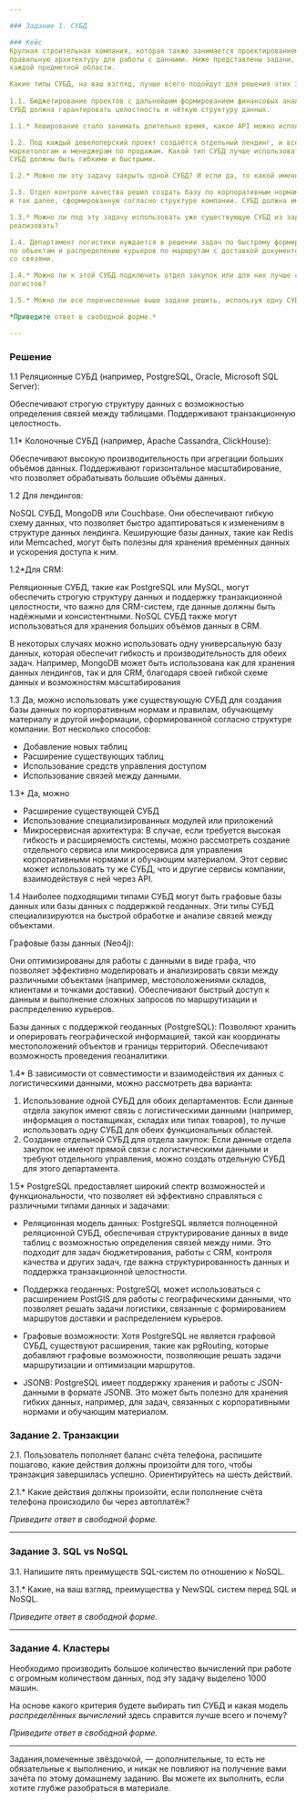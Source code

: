 ```yaml
---

### Задание 1. СУБД

### Кейс
Крупная строительная компания, которая также занимается проектированием и девелопментом, решила создать 
правильную архитектуру для работы с данными. Ниже представлены задачи, которые необходимо решить для
каждой предметной области. 

Какие типы СУБД, на ваш взгляд, лучше всего подойдут для решения этих задач и почему? 
 
1.1. Бюджетирование проектов с дальнейшим формированием финансовых аналитических отчётов и прогнозирования рисков.
СУБД должна гарантировать целостность и чёткую структуру данных.

1.1.* Хеширование стало занимать длительно время, какое API можно использовать для ускорения работы? 

1.2. Под каждый девелоперский проект создаётся отдельный лендинг, и все данные по лидам стекаются в CRM к 
маркетологам и менеджерам по продажам. Какой тип СУБД лучше использовать для лендингов и для CRM? 
СУБД должны быть гибкими и быстрыми.

1.2.* Можно ли эту задачу закрыть одной СУБД? И если да, то какой именно СУБД и какой реализацией?

1.3. Отдел контроля качества решил создать базу по корпоративным нормам и правилам, обучающему материалу 
и так далее, сформированную согласно структуре компании. СУБД должна иметь простую и понятную структуру.

1.3.* Можно ли под эту задачу использовать уже существующую СУБД из задач выше и если да, то как лучше это 
реализовать?

1.4. Департамент логистики нуждается в решении задач по быстрому формированию маршрутов доставки материалов 
по объектам и распределению курьеров по маршрутам с доставкой документов. СУБД должна уметь быстро работать
со связями.

1.4.* Можно ли к этой СУБД подключить отдел закупок или для них лучше сформировать свою СУБД в связке с СУБД 
логистов?

1.5.* Можно ли все перечисленные выше задачи решить, используя одну СУБД? Если да, то какую именно?

*Приведите ответ в свободной форме.*

---
```

### Решение

1.1 Реляционные СУБД (например, PostgreSQL, Oracle, Microsoft SQL Server):

Обеспечивают строгую структуру данных с возможностью определения связей между таблицами.
Поддерживают транзакционную целостность.

1.1* Колоночные СУБД (например, Apache Cassandra, ClickHouse):

Обеспечивают высокую производительность при агрегации больших объёмов данных.
Поддерживают горизонтальное масштабирование, что позволяет обрабатывать большие объёмы данных.

1.2 Для лендингов:

NoSQL СУБД, MongoDB или Couchbase. Они обеспечивают гибкую схему данных, что позволяет быстро адаптироваться к изменениям в структуре данных лендинга.
Кеширующие базы данных, такие как Redis или Memcached, могут быть полезны для хранения временных данных и ускорения доступа к ним.

1.2*Для CRM:

Реляционные СУБД, такие как PostgreSQL или MySQL, могут обеспечить строгую структуру данных и поддержку транзакционной целостности, что важно для CRM-систем, где данные должны быть надёжными и консистентными.
NoSQL СУБД также могут использоваться для хранения больших объёмов данных в CRM.

В некоторых случаях можно использовать одну универсальную базу данных, которая обеспечит гибкость и производительность для обеих задач. Например, MongoDB может быть использована как для хранения данных лендингов, так и для CRM, благодаря своей гибкой схеме данных и возможностям масштабирования

1.3
Да, можно использовать уже существующую СУБД для создания базы данных по корпоративным нормам и правилам, обучающему материалу и другой информации, сформированной согласно структуре компании. Вот несколько способов:

- Добавление новых таблиц
- Расширение существующих таблиц
- Использование средств управления доступом
- Использование связей между данными.
  
1.3*
  Да, можно
  - Расширение существующей СУБД
  - Использование специализированных модулей или приложений
   - Микросервисная архитектура: В случае, если требуется высокая гибкость и расширяемость системы, можно рассмотреть создание отдельного сервиса или микросервиса для управления корпоративными нормами и обучающим материалом. Этот сервис может использовать ту же СУБД, что и другие сервисы компании, взаимодействуя с ней через API.

1.4
Наиболее подходящими типами СУБД могут быть графовые базы данных или базы данных с поддержкой геоданных. Эти типы СУБД специализируются на быстрой обработке и анализе связей между объектами.

Графовые базы данных (Neo4j):

Они оптимизированы для работы с данными в виде графа, что позволяет эффективно моделировать и анализировать связи между различными объектами (например, местоположениями складов, клиентами и точками доставки).
Обеспечивают быстрый доступ к данным и выполнение сложных запросов по маршрутизации и распределению курьеров.

Базы данных с поддержкой геоданных (PostgreSQL):
Позволяют хранить и оперировать географической информацией, такой как координаты местоположений объектов и границы территорий.
Обеспечивают возможность проведения геоаналитики.

1.4*
В зависимости от совместимости и взаимодействия их данных с логистическими данными, можно рассмотреть два варианта:

1. Использование одной СУБД для обоих департаментов: Если данные отдела закупок имеют связь с логистическими данными (например, информация о поставщиках, складах или типах товаров), то лучше использовать одну СУБД для обеих функциональных областей.
2. Создание отдельной СУБД для отдела закупок: Если данные отдела закупок не имеют прямой связи с логистическими данными и требуют отдельного управления, можно создать отдельную СУБД для этого департамента.

1.5*
PostgreSQL предоставляет широкий спектр возможностей и функциональности, что позволяет ей эффективно справляться с различными типами данных и задачами:

- Реляционная модель данных: PostgreSQL является полноценной реляционной СУБД, обеспечивая структурирование данных в виде таблиц с возможностью определения связей между ними. Это подходит для задач бюджетирования, работы с CRM, контроля качества и других задач, где важна структурированность данных и поддержка транзакционной целостности.

- Поддержка геоданных: PostgreSQL может использоваться с расширением PostGIS для работы с географическими данными, что позволяет решать задачи логистики, связанные с формированием маршрутов доставки и распределением курьеров.

- Графовые возможности: Хотя PostgreSQL не является графовой СУБД, существуют расширения, такие как pgRouting, которые добавляют графовые возможности, позволяющие решать задачи маршрутизации и оптимизации маршрутов.

- JSONB: PostgreSQL имеет поддержку хранения и работы с JSON-данными в формате JSONB. Это может быть полезно для хранения гибких данных, например, для задач, связанных с корпоративными нормами и обучающим материалом.


### Задание 2. Транзакции

2.1. Пользователь пополняет баланс счёта телефона, распишите пошагово, какие действия должны произойти для того, чтобы 
транзакция завершилась успешно. Ориентируйтесь на шесть действий.

2.1.* Какие действия должны произойти, если пополнение счёта телефона происходило бы через автоплатёж?

*Приведите ответ в свободной форме.*

---

### Задание 3. SQL vs NoSQL

3.1. Напишите пять преимуществ SQL-систем по отношению к NoSQL. 

3.1.* Какие, на ваш взгляд, преимущества у NewSQL систем перед SQL и NoSQL.

*Приведите ответ в свободной форме.*

---

### Задание 4. Кластеры

Необходимо производить большое количество вычислений при работе с огромным количеством данных, под эту задачу 
выделено 1000 машин. 

На основе какого критерия будете выбирать тип СУБД и какая модель *распределённых вычислений* 
здесь справится лучше всего и почему?

*Приведите ответ в свободной форме.*

---

Задания,помеченные звёздочкой, — дополнительные, то есть не обязательные к выполнению, и никак не повлияют на получение вами зачёта по этому домашнему заданию. Вы можете их выполнить, если хотите глубже разобраться в материале.
